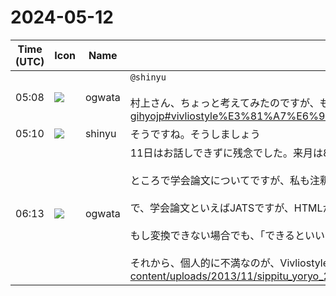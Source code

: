 # 2024-05-12

|Time (UTC)|Icon|Name|Message|
|---|---|---|---|
|05:08|![](https://avatars.slack-edge.com/2019-11-22/845042642576_070441337abaca9fb7b3_72.png)|ogwata|`@shinyu`<br><br>村上さん、ちょっと考えてみたのですが、もともと<https://github.com/vivliostyle/vivliostyle-gihyojp#vivliostyle%E3%81%A7%E6%9C%AC%E6%A0%BC%E7%9A%84%E3%81%AA%E6%9B%B8%E7%B1%8D%E3%82%92%E4%BD%9C%E3%82%8B%E6%B5%B7%E5%A4%96%E3%81%AE%E6%97%85|「海外の旅」の回>は書籍用CSS組版の解説を想定しており、6月締め切りの内容と重なる部分があるように思います。そこで、今回は「植物一日一題」ではなく、「海外の旅」のthemeを解説することにしてはどうでしょう（つまり、「海外の旅」の回を6月締め切りに繰り上げる）。<br><br>例えば目次の解説用素材として考えると、「植物一日一題」は単一文書でH3までなのに対して、「海外の旅」は複数文書でH3までで、階層が深いです。また、「海外の旅」のtheme.cssには`section.column1` クラスが定義ずみですので、特定のH3をコラムに変更することもできそう。|
|05:10|![](https://avatars.slack-edge.com/2018-04-27/354445776386_e258f5ed5ba887b08668_72.jpg)|shinyu|そうですね。そうしましょう|
|06:13|![](https://avatars.slack-edge.com/2019-11-22/845042642576_070441337abaca9fb7b3_72.png)|ogwata|11日はお話しできずに残念でした。来月は8日ですのでぜひ。<br><br>ところで学会論文についてですが、私も注釈付きの文章を書くことがあるので、大変楽しみにしています。<br><br>で、学会論文といえばJATSですが、HTMLからJATSに変換したりできるのでしたっけ？（JATSからHTMLは聞いたことありますが、逆はないような）<br><br>もし変換できない場合でも、「できるといいけど今はできない」的に触れておいた方がよさそう。<br><br>それから、個人的に不満なのが、Vivliostyleの注釈のスタイルが簡単に編集できず、たとえば横書きに依存してしまっていることです（日本語学会の学会誌は<https://www.jpling.gr.jp/wp-content/uploads/2013/11/sippitu_yoryo_2023.07.03.pdf|縦横ともに可>）。このあたりも開発要望のポジションでもよいので、触れておいてもよいかも。|
